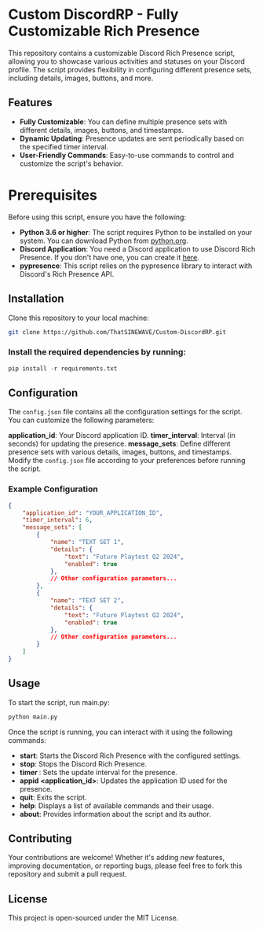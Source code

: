 # Custom DiscordRP - Fully Customizable Rich Presence

This repository contains a customizable Discord Rich Presence script, allowing you to showcase various activities and statuses on your Discord profile. The script provides flexibility in configuring different presence sets, including details, images, buttons, and more.

## Features

- **Fully Customizable**: You can define multiple presence sets with different details, images, buttons, and timestamps.
- **Dynamic Updating**: Presence updates are sent periodically based on the specified timer interval.
- **User-Friendly Commands**: Easy-to-use commands to control and customize the script's behavior.

# Prerequisites

Before using this script, ensure you have the following:

- **Python 3.6 or higher**: The script requires Python to be installed on your system. You can download Python from [python.org](https://www.python.org/downloads/).
- **Discord Application**: You need a Discord application to use Discord Rich Presence. If you don't have one, you can create it [here](https://discord.com/developers/applications).
- **pypresence**: This script relies on the pypresence library to interact with Discord's Rich Presence API.



## Installation

Clone this repository to your local machine:

```bash
git clone https://github.com/ThatSINEWAVE/Custom-DiscordRP.git
```

### Install the required dependencies by running:

```python
pip install -r requirements.txt
```

## Configuration

The `config.json` file contains all the configuration settings for the script.
You can customize the following parameters:

**application_id**: Your Discord application ID.
**timer_interval**: Interval (in seconds) for updating the presence.
**message_sets**: Define different presence sets with various details, images, buttons, and timestamps.
Modify the `config.json` file according to your preferences before running the script.

### Example Configuration

```json
{
    "application_id": "YOUR_APPLICATION_ID",
    "timer_interval": 6,
    "message_sets": [
        {
            "name": "TEXT SET 1",
            "details": {
                "text": "Future Playtest Q2 2024",
                "enabled": true
            },
            // Other configuration parameters...
        },
        {
            "name": "TEXT SET 2",
            "details": {
                "text": "Future Playtest Q2 2024",
                "enabled": true
            },
            // Other configuration parameters...
        }
    ]
}
```

## Usage

To start the script, run main.py:

```python
python main.py
```

Once the script is running, you can interact with it using the following commands:

- **start**: Starts the Discord Rich Presence with the configured settings.
- **stop**: Stops the Discord Rich Presence.
- **timer <seconds>**: Sets the update interval for the presence.
- **appid <application_id>**: Updates the application ID used for the presence.
- **quit**: Exits the script.
- **help**: Displays a list of available commands and their usage.
- **about**: Provides information about the script and its author.

## Contributing
Your contributions are welcome! Whether it's adding new features, improving documentation, or reporting bugs, please feel free to fork this repository and submit a pull request.

## License
This project is open-sourced under the MIT License.
